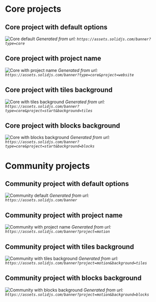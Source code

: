 # Core projects
## Core project with default options
![Core default](https://assets.solidjs.com/banner?type=core)
*Generated from url: `https://assets.solidjs.com/banner?type=core`*
## Core project with project name
![Core with project name](https://assets.solidjs.com/banner?type=core&project=website)
*Generated from url: `https://assets.solidjs.com/banner?type=core&project=website`*
## Core project with tiles background
![Core with tiles background](https://assets.solidjs.com/banner?type=core&project=start&background=tiles)
*Generated from url: `https://assets.solidjs.com/banner?type=core&project=start&background=tiles`*
## Core project with blocks background
![Core with blocks background](https://assets.solidjs.com/banner?type=core&project=start&background=blocks)
*Generated from url: `https://assets.solidjs.com/banner?type=core&project=start&background=blocks`*

# Community projects
## Community project with default options
![Community default](https://assets.solidjs.com/banner)
*Generated from url: `https://assets.solidjs.com/banner`*
## Community project with project name
![Community with project name](https://assets.solidjs.com/banner?project=motion)
*Generated from url: `https://assets.solidjs.com/banner?project=motion`*
## Community project with tiles background
![Community with tiles background](https://assets.solidjs.com/banner?project=motion&background=tiles)
*Generated from url: `https://assets.solidjs.com/banner?project=motion&background=tiles`*
## Community project with blocks background
![Community with blocks background](https://assets.solidjs.com/banner?project=motion&background=blocks)
*Generated from url: `https://assets.solidjs.com/banner?project=motion&background=blocks`*
